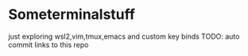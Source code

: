 # Someterminalstuff
just exploring wsl2,vim,tmux,emacs and custom key binds
TODO:
auto commit links to this repo
